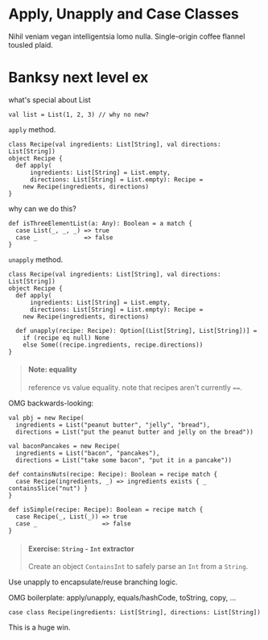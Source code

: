 # Apply, Unapply and Case Classes

Nihil veniam vegan intelligentsia lomo nulla. Single-origin coffee flannel tousled plaid.

# Banksy next level ex

what's special about List

    val list = List(1, 2, 3) // why no new?

`apply` method.

    class Recipe(val ingredients: List[String], val directions: List[String])
    object Recipe {
      def apply(
          ingredients: List[String] = List.empty,
          directions: List[String] = List.empty): Recipe =
        new Recipe(ingredients, directions)
    }

why can we do this?

    def isThreeElementList(a: Any): Boolean = a match {
      case List(_, _, _) => true
      case _             => false
    }

`unapply` method.

    class Recipe(val ingredients: List[String], val directions: List[String])
    object Recipe {
      def apply(
          ingredients: List[String] = List.empty,
          directions: List[String] = List.empty): Recipe =
        new Recipe(ingredients, directions)

      def unapply(recipe: Recipe): Option[(List[String], List[String])] =
        if (recipe eq null) None
        else Some((recipe.ingredients, recipe.directions))
    }

> #### Note: equality
> reference vs value equality. note that recipes aren't currently `==`.

OMG backwards-looking:

    val pbj = new Recipe(
      ingredients = List("peanut butter", "jelly", "bread"),
      directions = List("put the peanut butter and jelly on the bread"))

    val baconPancakes = new Recipe(
      ingredients = List("bacon", "pancakes"),
      directions = List("take some bacon", "put it in a pancake"))

    def containsNuts(recipe: Recipe): Boolean = recipe match {
      case Recipe(ingredients, _) => ingredients exists { _ containsSlice("nut") }
    }

    def isSimple(recipe: Recipe): Boolean = recipe match {
      case Recipe(_, List(_)) => true
      case _                  => false
    }

> #### Exercise: `String` - `Int` extractor
> Create an object `ContainsInt` to safely parse an `Int` from a `String`.

Use unapply to encapsulate/reuse branching logic.

OMG boilerplate: apply/unapply, equals/hashCode, toString, copy, ...

    case class Recipe(ingredients: List[String], directions: List[String])

This is a huge win.